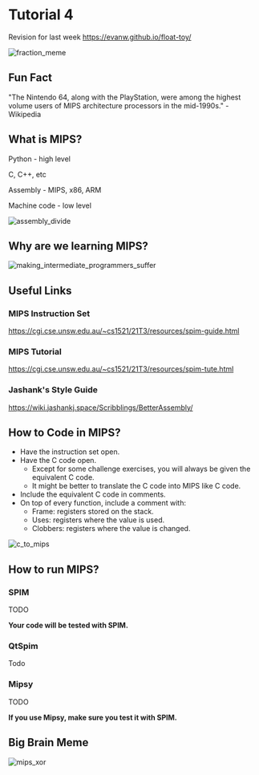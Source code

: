 # Tutorial 4

Revision for last week https://evanw.github.io/float-toy/

![fraction_meme](fraction_meme.png)

## Fun Fact

"The Nintendo 64, along with the PlayStation, were among the highest volume users of MIPS architecture processors in the mid-1990s." - Wikipedia

## What is MIPS?

Python - high level

C, C++, etc

Assembly - MIPS, x86, ARM

Machine code - low level

![assembly_divide](assembly_divide.png)

## Why are we learning MIPS?

![making_intermediate_programmers_suffer](making_intermediate_programmers_suffer.png)


## Useful Links

### MIPS Instruction Set

https://cgi.cse.unsw.edu.au/~cs1521/21T3/resources/spim-guide.html

### MIPS Tutorial

https://cgi.cse.unsw.edu.au/~cs1521/21T3/resources/spim-tute.html

### Jashank's Style Guide

https://wiki.jashankj.space/Scribblings/BetterAssembly/


## How to Code in MIPS?

- Have the instruction set open.
- Have the C code open.
    - Except for some challenge exercises, you will always be given the equivalent C code.
    - It might be better to translate the C code into MIPS like C code.
- Include the equivalent C code in comments.
- On top of every function, include a comment with:
    - Frame: registers stored on the stack.
    - Uses: registers where the value is used.
    - Clobbers: registers where the value is changed.

![c_to_mips](c_to_mips.jpg)


## How to run MIPS?

### SPIM

TODO

**Your code will be tested with SPIM.**

### QtSpim

Todo

### Mipsy

TODO

**If you use Mipsy, make sure you test it with SPIM.**

## Big Brain Meme

![mips_xor](mips_xor.png)
